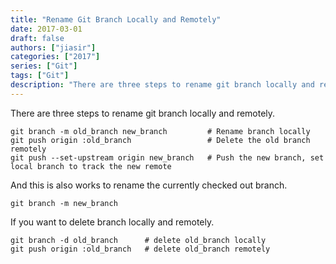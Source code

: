```yaml
---
title: "Rename Git Branch Locally and Remotely"
date: 2017-03-01
draft: false
authors: ["jiasir"]
categories: ["2017"]
series: ["Git"]
tags: ["Git"]
description: "There are three steps to rename git branch locally and remotely."
---
```


There are three steps to rename git branch locally and remotely.
```shell
git branch -m old_branch new_branch         # Rename branch locally    
git push origin :old_branch                 # Delete the old branch remotely   
git push --set-upstream origin new_branch   # Push the new branch, set local branch to track the new remote
```

And this is also works to rename the currently checked out branch.
```shell
git branch -m new_branch
```

If you want to delete branch locally and remotely.
```shell
git branch -d old_branch      # delete old_branch locally
git push origin :old_branch   # delete old_branch remotely
```